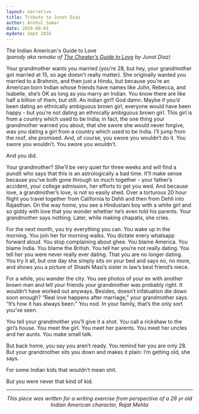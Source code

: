```yaml
---
layout: narrative
title: Tribute to Junot Diaz
author: Anshul Samar
date: 2016-09-01
mydate: Sept 2016
---
```


The Indian American's Guide to Love  
*(parody aka remake of <a href="https://www.newyorker.com/magazine/2012/07/23/the-cheaters-guide-to-love">The Cheater’s Guide to Love</a> by Junot Diaz)*

Your grandmother wants you married (you’re 28, but hey, your
 grandmother got married at 15, so age doesn’t really matter). She
 originally wanted you married to a Brahmin, and then just a Hindu,
 but because you’re an American born Indian whose friends have names
 like John, Rebecca, and Isabelle, she’s OK as long as you marry an
 Indian. You know there are like half a billion of them, but still. An
 Indian girl? God damn. Maybe if you’d been dating an ethnically
 ambiguous brown girl, everyone would have been happy - but you’re
 not dating an ethnically ambiguous brown girl. This girl is from a
 country which used to be India; in fact, the one thing your
 grandmother warned you about, that she swore she would never forgive,
 was you dating a girl from a country which used to be India. I’ll
 jump from the roof, she promised. And, of course, you swore you
 wouldn’t do it. You swore you wouldn’t. You swore you wouldn’t.

And you did.

Your grandmother? She’ll be very quiet for three weeks and will find a
 pundit who says that this is an astrologically a bad time. It’ll make
 sense because you’ve both gone through so much together - your
 father’s accident, your college admission, her efforts to get you wed. And because love, a grandmother’s love, is not so
 easily shed. Over a torturous 20 hour flight you travel together from
 California to Dehli and then from Dehli into Rajasthan.
 On the way home, you see a Hindustani boy with a white
 girl and so giddy with love that you wonder whether he’s even told
 his parents. Your grandmother says nothing. Later, while making
 chapatis, she cries.
 
For the next month, you try everything you can. You wake up in the
morning. You join her for morning walks. You dictate every whatsapp
forward aloud. You stop complaining about ghee. You blame America. You blame
India. You blame the British. You tell her you’re not really
dating. You tell her you were never really ever dating. That you are
no longer dating. You try it all, but one day she simply sits on your
bed and says no, no more, and shows you a picture of Shashi Masi’s
sister in law’s best friend’s niece.

For a while, you wander the city. You see photos of your ex with
another brown man and tell your friends your grandmother was probably
right. It wouldn’t have worked out anyways. Besides, doesn’t
infatuation die down soon enough? “Real love happens after marriage,”
your grandmother says. “It’s how it has always been.” You nod. In your
family, that’s the only sort you’ve seen.

You tell your grandmother you’ll give it a shot. You call a rickshaw
to the girl’s house. You meet the girl. You meet her parents. You meet
her uncles and her aunts. You make small talk. 

But back home, you say you aren’t ready. You remind her you are only 28. But your grandmother sits you down and makes it plain: I’m getting
old, she says.

For some Indian kids that wouldn’t mean shit.

But you were never that kind of kid.

---
<p style="text-align: center;">
<i> This piece was written for a writing exercise from perspective of a 28 yr old Indian
American character, Rajat Mehta </i>
</p>